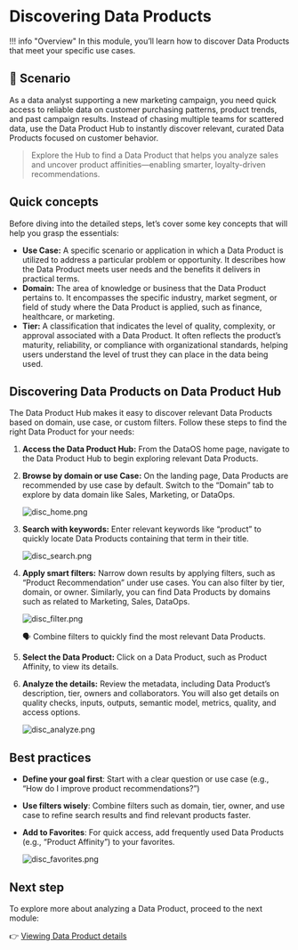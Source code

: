 # Discovering Data Products

!!! info "Overview"
    In this module, you’ll learn how to discover Data Products that meet your specific use cases. 


## 📘 Scenario

As a data analyst supporting a new marketing campaign, you need quick access to reliable data on customer purchasing patterns, product trends, and past campaign results. Instead of chasing multiple teams for scattered data, use the Data Product Hub to instantly discover relevant, curated Data Products focused on customer behavior.

> Explore the Hub to find a Data Product that helps you analyze sales and uncover product affinities—enabling smarter, loyalty-driven recommendations.

## Quick concepts

Before diving into the detailed steps, let’s cover some key concepts that will help you grasp the essentials:

- **Use Case:** A specific scenario or application in which a Data Product is utilized to address a particular problem or opportunity. It describes how the Data Product meets user needs and the benefits it delivers in practical terms.
- **Domain:** The area of knowledge or business that the Data Product pertains to. It encompasses the specific industry, market segment, or field of study where the Data Product is applied, such as finance, healthcare, or marketing.
- **Tier:** A classification that indicates the level of quality, complexity, or approval associated with a Data Product. It often reflects the product’s maturity, reliability, or compliance with organizational standards, helping users understand the level of trust they can place in the data being used.

## Discovering Data Products on Data Product Hub

The Data Product Hub makes it easy to discover relevant Data Products based on domain, use case, or custom filters. Follow these steps to find the right Data Product for your needs:

1. **Access the Data Product Hub:** From the DataOS home page, navigate to the Data Product Hub to begin exploring relevant Data Products.    
    <!-- ![disc_dataos.png](/getting_started/dataos_home.png) -->
    
2. **Browse by domain or use Case:** On the landing page, Data Products are recommended by use case by default. Switch to the “Domain” tab to explore by data domain like Sales, Marketing, or DataOps.
    
    ![disc_home.png](/learn_new/dp_consumer_learn_track/discover_dp/disc_home.png)
    
3. **Search with keywords:** Enter relevant keywords like “product” to quickly locate Data Products containing that term in their title.
    
    ![disc_search.png](/learn_new/dp_consumer_learn_track/discover_dp/disc_search.png)
    
4. **Apply smart filters:** Narrow down results by applying filters, such as “Product Recommendation” under use cases. You can also filter by tier, domain, or owner. Similarly, you can find Data Products by domains such as related to Marketing, Sales, DataOps.
    
    ![disc_filter.png](/learn_new/dp_consumer_learn_track/discover_dp/disc_filter.png)
    
    <aside class="callout">
    🗣 Combine filters to quickly find the most relevant Data Products.
    </aside>
    
5. **Select the Data Product:** Click on a Data Product, such as Product Affinity, to view its details.
    
6. **Analyze the details:** Review the metadata, including Data Product’s description, tier, owners and collaborators. You will also get details on quality checks, inputs, outputs, semantic model, metrics, quality, and access options.
    
    ![disc_analyze.png](/learn_new/dp_consumer_learn_track/discover_dp/disc_analyze.png)
    

## Best practices

- **Define your goal first**: Start with a clear question or use case (e.g., “How do I improve product recommendations?”)

- **Use filters wisely**: Combine filters such as domain, tier, owner, and use case to refine search results and find relevant products faster.

- **Add to Favorites**: For quick access, add frequently used Data Products (e.g., “Product Affinity”) to your favorites.
    
    ![disc_favorites.png](/learn_new/dp_consumer_learn_track/discover_dp/disc_favorites.png)
    
## Next step

To explore more about analyzing a Data Product, proceed to the next module:

👉 [Viewing Data Product details](/learn_new/dp_consumer_learn_track/view_dp_info/)
